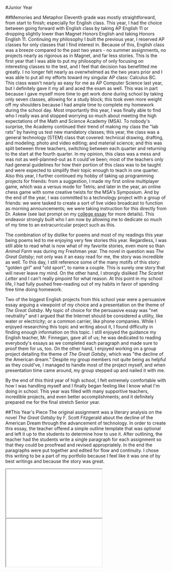 #Junior Year

##Memories and Metaphor
Eleventh grade was mostly straightforward, from start to finish; especially for English class. This year, I had the choice between going forward with English class by taking AP English 11 or dropping slightly lower than Magnet Honors English and taking Honors English 11. Continuing my philosophy I built the previous year, I reserved AP classes for only classes that I find interest in. Because of this, English class was a breeze compared to the past two years - no summer assignments, no projects nearly as rigorous as in Magnet, and far less stories. This is the first year that I was able to put my philosophy of only focusing on interesting classes to the test, and I feel that decision has benefitted me greatly. I no longer felt nearly as overwhelmed as the two years prior and I was able to put all my efforts toward my singular AP class: Calculus BC. This class wasn't nearly as easy for me as AP Computer Science last year, but I definitely gave it my all and aced the exam as well. This was in part because I gave myself more time to get work done during school by taking only seven classes, allowing for a study block; this took even more weight off my shoulders because I had ample time to complete my homework during the school day. Most importantly this year, I was finally able to find who I really was and stopped worrying so much about meeting the high expectations of the Math and Science Academy (MSA). To nobody's surprise, the Academy continued their trend of making my class the "lab rats" by having us test new mandatory classes; this year, the class was a general technology (STEM) class that covered: technical drawing, drafting, and modeling; photo and video editing; and material science; and this was split between three teachers, switching between each quarter and returning to the start at the fourth quarter. In my opinion, this class was a mess and was not as well-planned-out as it could've been; most of the teachers only had general guidelines for how their portion of this class was to be taught and were expected to simplify their topic enough to teach in one quarter. Also this year, I further continued my hobby of taking up programming projects for friends: from a suggestion, I made my first online multiplayer game, which was a versus mode for Tetris; and later in the year, an online chess game with some creative twists for the MSA's Symposium. And by the end of the year, I was committed to a technology project with a group of friends: we were tasked to create a sort of live video broadcast to function as morning announcements; we were taking instruction for this directly from Dr. Askew (see last prompt on my [college essay](/portfolio/college_essay) for more details). This endeavor strongly built who I am now by allowing me to dedicate so much of my time to an extracurricular project such as this.

The combination of by dislike for poems and most of my readings this year being poems led to me enjoying very few stories this year. Regardless, I was still able to read what is now what of my favorite stories, even more so than _Animal Farm_ was during my Freshman year. The novel in question was _The Great Gatsby_; not only was it an easy read for me, the story was incredible as well. To this day, I still reference some of the many motifs of this story: "golden girl" and "old sport", to name a couple. This is surely one story that will never leave my mind. On the other hand, I strongly disliked _The Scarlet Letter_ and I can't really pinpoint for what reason. At this point in my school life, I had fully pushed free-reading out of my habits in favor of spending free time doing homework.

Two of the biggest English projects from this school year were a persuasive essay arguing a viewpoint of my choice and a presentation on the theme of _The Great Gatsby_. My topic of choice for the persuasive essay was "net neutrality" and I argued that the Internet should be considered a utility, like water or electricity; or a common carrier, like phone companies. While I enjoyed researching this topic and writing about it, I found difficulty in finding enough information on this topic. I still enjoyed the guidance my English teacher, Mr. Finnegan, gave all of us; he was dedicated to reading everybody's essays as we completed each paragraph and made sure to proof them for us, too. On the other hand, I enjoyed working on a group project detailing the theme of _The Great Gatsby_, which was "the decline of the American dream." Despite my group members not quite being as helpful as they could've, I managed to handle most of the project myself, and when presentation time came around, my group stepped up and nailed it with me.

By the end of this third year of high school, I felt extremely comfortable with how I was handling myself and I finally began feeling like I know what I'm doing in school. This year was filled with many supportive teachers, incredible projects, and even better accomplishments; and it definitely prepared me for the final stretch Senior year.

##This Year's Piece
The original assignment was a literary analysis on the novel _The Great Gatsby_ by F. Scott Fitzgerald about the decline of the American Dream through the advancement of technology. In order to create this essay, the teacher offered a simple outline template that was optional and left it up to the students to determine how to use it. After outlining, the teacher had the students write a single paragraph for each assignment so that they could be proofread and revised appropriately. In the end the paragraphs were put together and edited for flow and continuity. I chose this writing to be a part of my portfolio because I feel like it was one of by best writings and because the story was great.

<div class="double-viewer">
	<iframe class="document autofit" src="original/doc.html" scrolling="no">Original</iframe>
	<iframe class="document autofit" src="reflection/doc.html" scrolling="no">Reflection</iframe>
</div>